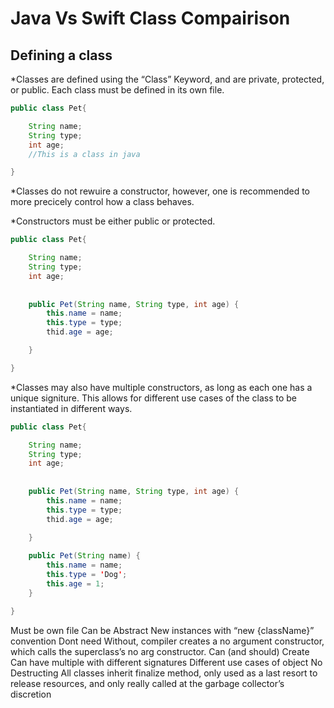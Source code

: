 # Java Vs Swift Class Compairison

## Defining a class

*Classes are defined using the “Class” Keyword, and are private, protected, or public. Each class must be defined in its own file. 
    
```java
public class Pet{

    String name;
    String type;
    int age;
    //This is a class in java

}
```

*Classes do not rewuire a constructor, however, one is recommended to more precicely control how a class behaves.

*Constructors must be either public or protected. 
    
```java
public class Pet{

    String name;
    String type;
    int age;
    
    
    public Pet(String name, String type, int age) {
        this.name = name;
        this.type = type;
        thid.age = age;

    }

}
```

*Classes may also have multiple constructors, as long as each one has a unique signiture. This allows for different use cases of the class to be instantiated in different ways.

```java
public class Pet{

    String name;
    String type;
    int age;
    
    
    public Pet(String name, String type, int age) {
        this.name = name;
        this.type = type;
        thid.age = age;

    }
    
    public Pet(String name) {
        this.name = name;
        this.type = 'Dog';
        this.age = 1;
    }

}
```


Must be own file
Can be Abstract
New instances with “new {className}” convention
Dont need
Without, compiler creates a no argument constructor, which calls the superclass’s no arg constructor.
Can (and should) Create
Can have multiple with different signatures
Different use cases of object
 No Destructing 
All classes inherit finalize method, only used as a last resort to release resources, and only really called at the garbage collector’s discretion


